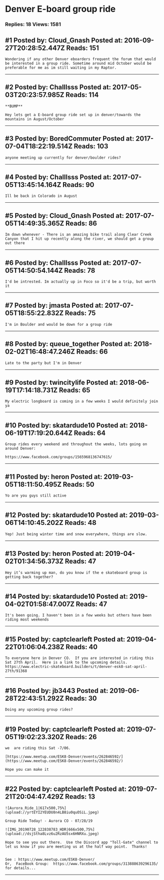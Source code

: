 # Denver E-board group ride

### Replies: 18 Views: 1581

## \#1 Posted by: Cloud_Gnash Posted at: 2016-09-27T20:28:52.447Z Reads: 151

```
Wondering if any other Denver eboarders frequent the forum that would be interested in a group ride. Sometime around mid October would be preferable for me as im still waiting in my Raptor.
```

---
## \#2 Posted by: Challlsss Posted at: 2017-05-03T20:23:57.985Z Reads: 114

```
**BUMP**

Hey lets get a E-board group ride set up in denver/towards the mountains in August/October
```

---
## \#3 Posted by: BoredCommuter Posted at: 2017-07-04T18:22:19.514Z Reads: 103

```
anyone meeting up currently for denver/boulder rides?
```

---
## \#4 Posted by: Challlsss Posted at: 2017-07-05T13:45:14.164Z Reads: 90

```
Ill be back in Colorado in August
```

---
## \#5 Posted by: Cloud_Gnash Posted at: 2017-07-05T14:49:35.365Z Reads: 86

```
Im down whenever - There is an amazing bike trail along Clear Creek Canyon that I hit up recently along the river, we should get a group out there
```

---
## \#6 Posted by: Challlsss Posted at: 2017-07-05T14:50:54.144Z Reads: 78

```
I'd be intrested. Im actually up in Foco so it'd be a trip, but worth it
```

---
## \#7 Posted by: jmasta Posted at: 2017-07-05T18:55:22.832Z Reads: 75

```
I'm in Boulder and would be down for a group ride
```

---
## \#8 Posted by: queue_together Posted at: 2018-02-02T16:48:47.246Z Reads: 66

```
Late to the party but I'm in Denver
```

---
## \#9 Posted by: twincitylife Posted at: 2018-06-19T17:14:18.731Z Reads: 65

```
My electric longboard is coming in a few weeks I would definitely join ya
```

---
## \#10 Posted by: skatardude10 Posted at: 2018-06-19T17:19:20.644Z Reads: 64

```
Group rides every weekend and throughout the weeks, lots going on around Denver:

https://www.facebook.com/groups/1565968136747615/
```

---
## \#11 Posted by: heron Posted at: 2019-03-05T18:11:50.495Z Reads: 50

```
Yo are you guys still active
```

---
## \#12 Posted by: skatardude10 Posted at: 2019-03-06T14:10:45.202Z Reads: 48

```
Yep! Just being winter time and snow everywhere, things are slow.
```

---
## \#13 Posted by: heron Posted at: 2019-04-02T01:34:56.373Z Reads: 47

```
Hey it’s warming up man, do you know if the e skateboard group is getting back together?
```

---
## \#14 Posted by: skatardude10 Posted at: 2019-04-02T01:58:47.007Z Reads: 47

```
It's been going. I haven't been in a few weeks but others have been riding most weekends
```

---
## \#15 Posted by: captclearleft Posted at: 2019-04-22T01:06:04.238Z Reads: 40

```
To everyone here in Denver CO.  If you are interested in riding this Sat 27th April.  Here is a link to the upcoming details.
https://www.electric-skateboard.builders/t/denver-esk8-sat-april-27th/91368
```

---
## \#16 Posted by: jb3443 Posted at: 2019-06-28T22:43:51.292Z Reads: 30

```
Doing any upcoming group rides?
```

---
## \#19 Posted by: captclearleft Posted at: 2019-07-05T19:02:23.320Z Reads: 26

```
we  are riding this Sat -7/06.  

[https://www.meetup.com/ESK8-Denver/events/262846592/](https://www.meetup.com/ESK8-Denver/events/262846592/)

Hope you can make it
```

---
## \#22 Posted by: captclearleft Posted at: 2019-07-21T20:04:47.429Z Reads: 13

```
![Aurora_Ride_1|617x500,75%](upload://yrtEYI2YEUDU8n4LB8iu0quOSiL.jpeg) 

Group Ride Today! - Aurora CO - 07/28/19

![IMG_20190728_122838783_HDR|666x500,75%](upload://dsjStha8Lvz6u2RzAU5sx6HNRXu.jpeg) 

Hope to see you out there.  Use the Discord app "Toll-Gate" channel to let us know if you are meeting us at the half way point.  Thanks!


See : https://www.meetup.com/ESK8-Denver/
Or,  FaceBook Group:  https://www.facebook.com/groups/313888639296135/
for details...
```

---
